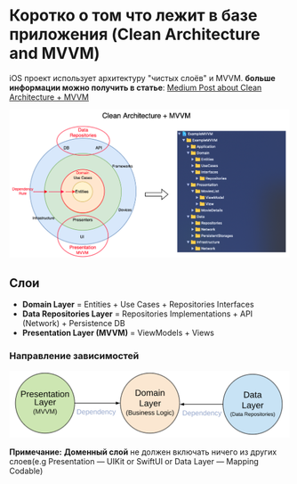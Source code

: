 
# Коротко о том что лежит в базе приложения (Clean Architecture and MVVM)

iOS проект использует архитектуру "чистых слоёв" и MVVM. **больше информации можно получить в статье**: <a href="https://tech.olx.com/clean-architecture-and-mvvm-on-ios-c9d167d9f5b3">Medium Post about Clean Architecture + MVVM</a>


![Alt text](README_FILES/CleanArchitecture+MVVM.png?raw=true "Clean Architecture Layers")

## Слои
* **Domain Layer** = Entities + Use Cases + Repositories Interfaces
* **Data Repositories Layer** = Repositories Implementations + API (Network) + Persistence DB
* **Presentation Layer (MVVM)** = ViewModels + Views

### Направление зависимостей
![Alt text](README_FILES/CleanArchitectureDependencies.png?raw=true "Modules Dependencies")

**Примечание:** **Доменный слой** не должен включать ничего из других слоев(e.g Presentation — UIKit or SwiftUI or Data Layer — Mapping Codable)
